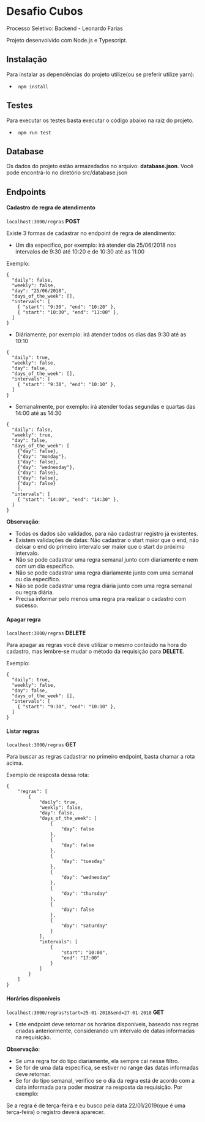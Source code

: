 # Desafio Cubos
Processo Seletivo: Backend - Leonardo Farias

Projeto desenvolvido com Node.js e Typescript.

## Instalação

Para instalar as dependências do projeto utilize(ou se preferir utilize yarn):

* ``` npm install```

## Testes

Para executar os testes basta executar o código abaixo na raiz do projeto.

* ``` npm run test```

## Database

Os dados do projeto estão armazedados no arquivo: **database.json**. Você pode encontrá-lo no diretório src/database.json

## Endpoints

#### Cadastro de regra de atendimento

```localhost:3000/regras``` **POST**

Existe 3 formas de cadastrar no endpoint de regra de atendimento:

- Um dia especifico, por exemplo: irá atender dia 25/06/2018 nos intervalos de 9:30 até 10:20 e de 10:30 até as 11:00 

Exemplo:

```
{
  "daily": false,
  "weekly": false,
  "day": "25/06/2018",
  "days_of_the_week": [],
  "intervals": [
    { "start": "9:30", "end": "10:20" },
    { "start": "10:30", "end": "11:00" },
  ]
}
```

- Diáriamente, por exemplo: irá atender todos os dias das 9:30 até as 10:10

```
{
  "daily": true,
  "weekly": false,
  "day": false,
  "days_of_the_week": [],
  "intervals": [
    { "start": "9:30", "end": "10:10" },
  ]
}
```

- Semanalmente, por exemplo: irá atender todas segundas e quartas das 14:00 até as 14:30

```
{
  "daily": false,
  "weekly": true,
  "day": false,
  "days_of_the_week": [
    {"day": false},
    {"day": "monday"},
    {"day": false},
    {"day": "wednesday"},
    {"day": false},
    {"day": false},
    {"day": false}
	],
  "intervals": [
    { "start": "14:00", "end": "14:30" },
  ]
}
```

**Observação**:

- Todas os dados são validados, para não cadastrar registro já existentes.
- Existem validações de datas: Não cadastrar o start maior que o end, não deixar o end do primeiro intervalo ser maior que o start do próximo intervalo.
- Não se pode cadastrar uma regra semanal junto com diariamente e nem com um dia específico.
- Não se pode cadastrar uma regra diariamente junto com uma semanal ou dia específico.
- Não se pode cadastrar uma regra diária junto com uma regra semanal ou regra diária.
- Precisa informar pelo menos uma regra pra realizar o cadastro com sucesso.

#### Apagar regra

```localhost:3000/regras``` **DELETE**

Para apagar as regras você deve utilizar o mesmo conteúdo na hora do cadastro, mas lembre-se mudar o método da requisição para **DELETE**.

Exemplo:

```
{
  "daily": true,
  "weekly": false,
  "day": false,
  "days_of_the_week": [],
  "intervals": [
    { "start": "9:30", "end": "10:10" },
  ]
}
```

#### Listar regras

```localhost:3000/regras``` **GET**

Para buscar as regras cadastrar no primeiro endpoint, basta chamar a rota acima.

Exemplo de resposta dessa rota:

```
{
    "regras": [
        {
            "daily": true,
            "weekly": false,
            "day": false,
            "days_of_the_week": [
                {
                    "day": false
                },
                {
                    "day": false
                },
                {
                    "day": "tuesday"
                },
                {
                    "day": "wednesday"
                },
                {
                    "day": "thursday"
                },
                {
                    "day": false
                },
                {
                    "day": "saturday"
                }
            ],
            "intervals": [
                {
                    "start": "10:00",
                    "end": "17:00"
                }
            ]
        }
    ]
}
```

#### Horários disponíveis

```localhost:3000/regras?start=25-01-2018&end=27-01-2018``` **GET**

- Este endpoint deve retornar os horários disponíveis, baseado nas regras criadas anteriormente, considerando um intervalo de datas informadas na requisição.

**Observação**:

- Se uma regra for do tipo diariamente, ela sempre cai nesse filtro.
- Se for de uma data específica, se estiver no range das datas informadas deve retornar.
- Se for do tipo semanal, verifico se o dia da regra está de acordo com a data informada para poder mostrar na resposta da requisição. Por exemplo:

Se a regra é de terça-feira e eu busco pela data 22/01/2019(que é uma terça-feira) o registro deverá aparecer.





